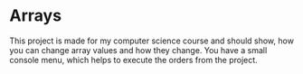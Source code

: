 # Arrays
This project is made for my computer science course and should show, how you can change array values and how they change. You have a small console menu, which helps to execute the orders from the project.
